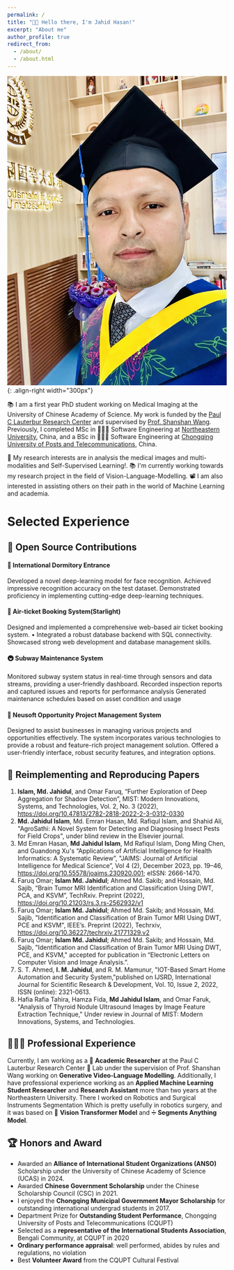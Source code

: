 ```yaml
---
permalink: /
title: "👋🏼 Hello there, I'm Jahid Hasan!"
excerpt: "About me"
author_profile: true
redirect_from: 
  - /about/
  - /about.html
---
```


![Illustration of combining vision and language modalities](/images/mine.jpg){: .align-right width="300px"}

📚 I am a first year PhD student working on Medical Imaging at the University of Chinese Academy of Science. My work is funded by the [Paul C Lauterbur Research Center](http://english.siat.cas.cn/) and supervised by [Prof. Shanshan Wang](https://scholar.google.com/citations?user=8pnz5L4AAAAJ&hl=en). 
Previously, I completed MSc in 👨🏻‍💻 Software Engineering at [Northeastern University](http://sc.neu.edu.cn/english/), China, and a BSc in 👨🏻‍💻 Software Engineering at [Chongqing University of Posts and Telecommunications](https://software-en.cqupt.edu.cn/), China.

🔬 My research interests are in analysis the medical images and multi-modalities and Self-Supervised Learning!. 📚 I'm currently working towards my research project in the field of Vision-Language-Modelling.
📽️ I am also interested in assisting others on their path in the world of Machine Learning and academia.

# Selected Experience

## 🤖 Open Source Contributions

#### 👀 International Dormitory Entrance
Developed a novel deep-learning model for face recognition. Achieved impressive recognition accuracy on the test dataset. Demonstrated proficiency in implementing cutting-edge deep-learning techniques.

#### 🛫 Air-ticket Booking System(Starlight)
Designed and implemented a comprehensive web-based air ticket booking system. • Integrated a robust database backend with SQL connectivity. Showcased strong web development and database management skills.

#### 🚇 Subway Maintenance System
Monitored subway system status in real-time through sensors and data streams, providing a user-friendly dashboard. Recorded inspection reports and captured issues and reports for performance analysis  Generated maintenance schedules based on asset condition and usage

#### 🤲 Neusoft Opportunity Project Management System 
Designed to assist businesses in managing various projects and opportunities effectively. The system incorporates various technologies to provide a robust and feature-rich project management solution. Offered a user-friendly interface, robust security features, and integration options.

## 📜 Reimplementing and Reproducing Papers

1. **Islam, Md. Jahidul**, and Omar Faruq, “Further Exploration of Deep Aggregation for Shadow Detection”, MIST: Modern Innovations, Systems, and Technologies, Vol. 2, No. 3 (2022), https://doi.org/10.47813/2782-2818-2022-2-3-0312-0330
2. **Md. Jahidul Islam**, Md. Emran Hasan, Md. Rafiqul Islam, and Shahid Ali, "AgroSathi: A Novel System for Detecting and Diagnosing Insect Pests for Field Crops", under blind review in the Elsevier journal.
3. Md Emran Hasan, **Md Jahidul Islam**, Md Rafiqul Islam, Dong Ming Chen, and Guandong Xu's “Applications of Artificial Intelligence for Health Informatics: A Systematic Review”, "JAIMS: Journal of Artificial Intelligence for Medical Science”, Vol 4 (2), December 2023, pp. 19–46, https://doi.org/10.55578/joaims.230920.001; eISSN: 2666-1470.
4. Faruq Omar; **Islam Md. Jahidul**; Ahmed Md. Sakib; and Hossain, Md. Sajib, “Brain Tumor MRI Identification and Classification Using DWT, PCA, and KSVM”, TechRxiv. Preprint (2022), https://doi.org/10.21203/rs.3.rs-2562932/v1
5. Faruq Omar; **Islam Md. Jahidul**; Ahmed Md. Sakib; and Hossain, Md. Sajib, "Identification and Classification of Brain Tumor MRI Using DWT, PCE and KSVM", IEEE’s. Preprint (2022), Techrxiv, https://doi.org/10.36227/techrxiv.21771329.v2
6. Faruq Omar; **Islam Md. Jahidul**; Ahmed Md. Sakib; and Hossain, Md. Sajib, "Identification and Classification of Brain Tumor MRI Using DWT, PCE, and KSVM," accepted for publication in “Electronic Letters on Computer Vision and Image Analysis.”.
7. S. T. Ahmed, **I. M. Jahidul**, and R. M. Mamunur, "IOT-Based Smart Home Automation and Security System,"published on IJSRD, International Journal for Scientific Research & Development, Vol. 10, Issue 2, 2022, ISSN (online): 2321-0613.
8. Hafia Rafia Tahira, Hamza Fida, **Md Jahidul Islam**, and Omar Faruk, "Analysis of Thyroid Nodule Ultrasound Images by Image Feature Extraction Technique," Under review in Journal of MIST: Modern Innovations, Systems, and Technologies.


## 👨🏻‍🔬 Professional Experience
Currently, I am working as a 🔬 **Academic Researcher** at the Paul C Lauterbur Research Center 🥽 Lab under the supervision of Prof. Shanshan Wang working on **Generative Video-Language Modelling**.
Additionally, I have professional experience working as an **Applied Machine Learning Student Researcher** and **Research Assistant** more than two years at the Northeastern University. There I worked on Robotics and Surgical Instruments Segmentation Which is pretty usefully in robotics surgery, and it was based on 🦅 **Vision Transformer Model** and ➗ **Segments Anything Model**.

## 🏆 Honors and Award
- Awarded an **Alliance of International Student Organizations (ANSO)** Scholarship under the University of Chinese Academy of Science (UCAS) in 2024.
- Awarded **Chinese Government Scholarship** under the Chinese Scholarship Council (CSC) in 2021.
- I enjoyed the **Chongqing Municipal Government Mayor Scholarship** for outstanding international undergrad students in 2017.
- Department Prize for **Outstanding Student Performance**, Chongqing University of Posts and Telecommunications (CQUPT)
- Selected as a **representative of the International Students Association**, Bengali Community, at CQUPT in 2020
- **Ordinary performance appraisal**: well performed, abides by rules and regulations, no violation
- Best **Volunteer Award** from the CQUPT Cultural Festival
